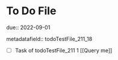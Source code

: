 # To Do File

due:: 2022-09-01

metadatafield:: todoTestFile_211_18

- [ ] Task of todoTestFile_211 1 [[Query me]]
